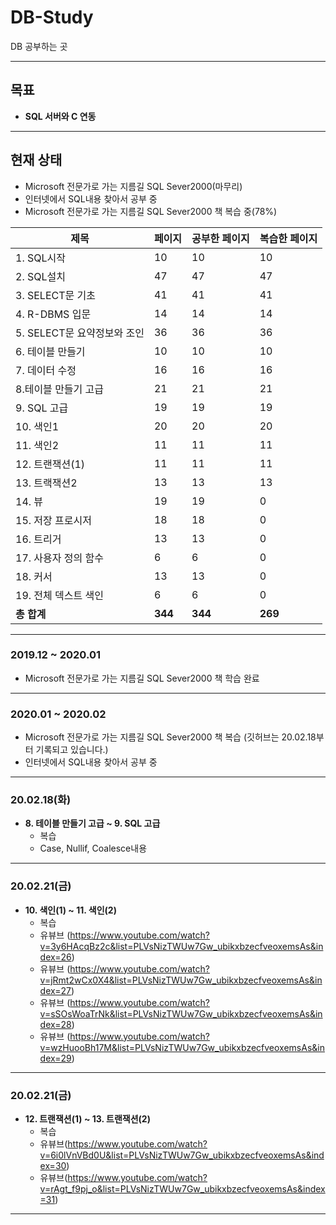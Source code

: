# DB-Study
DB 공부하는 곳

---
## 목표

* **SQL 서버와 C 연동**

---
## 현재 상태
* Microsoft 전문가로 가는 지름길 SQL Sever2000(마무리)
* 인터넷에서 SQL내용 찾아서 공부 중
* Microsoft 전문가로 가는 지름길 SQL Sever2000 책 복습 중(78%)

제목|페이지|공부한 페이지|복습한 페이지
---|---|---|---
|1. SQL시작	|10|10|10
|2. SQL설치	|47|47|47
|3. SELECT문 기초	|41|41|41
|4. R-DBMS 입문	|14|14|14
|5. SELECT문 요약정보와 조인	|36|36|36
|6. 테이블 만들기	|10|10|10
|7. 데이터 수정	|16|16|16
|8.테이블 만들기 고급	|21|21|21
|9. SQL 고급	|19|19|19
|10. 색인1	|20|20|20
|11. 색인2	|11|11|11
|12. 트랜잭션(1)	|11|11|11
|13. 트랙잭션2	|13|13|13
|14. 뷰	|19|19|0
|15. 저장 프로시저	|18|18|0
|16. 트리거	|13|13|0
|17. 사용자 정의 함수	|6|6|0
|18. 커서	|13|13|0
|19. 전체 덱스트 색인	|6|6|0
|**총 합계**|**344**|**344**|**269**


---

### 2019.12 ~ 2020.01

* Microsoft 전문가로 가는 지름길 SQL Sever2000 책 학습 완료
---
### 2020.01 ~ 2020.02

* Microsoft 전문가로 가는 지름길 SQL Sever2000 책 복습 (깃허브는 20.02.18부터 기록되고 있습니다.)
* 인터넷에서 SQL내용 찾아서 공부 중
---

### 20.02.18(화)

* **8. 테이블 만들기 고급 ~ 9. SQL 고급**
  * 복습
  * Case, Nullif, Coalesce내용
---

### 20.02.21(금)

* **10. 색인(1) ~ 11. 색인(2)**
  * 복습  
  * 유뷰브 (https://www.youtube.com/watch?v=3y6HAcqBz2c&list=PLVsNizTWUw7Gw_ubikxbzecfveoxemsAs&index=26)
  * 유뷰브 (https://www.youtube.com/watch?v=jRmt2wCx0X4&list=PLVsNizTWUw7Gw_ubikxbzecfveoxemsAs&index=27)
  * 유뷰브 (https://www.youtube.com/watch?v=sSOsWoaTrNk&list=PLVsNizTWUw7Gw_ubikxbzecfveoxemsAs&index=28)
  * 유뷰브 (https://www.youtube.com/watch?v=wzHuooBh17M&list=PLVsNizTWUw7Gw_ubikxbzecfveoxemsAs&index=29)
---

### 20.02.21(금)

* **12. 트랜잭션(1) ~ 13. 트랜잭션(2)**
  * 복습  
  * 유뷰브(https://www.youtube.com/watch?v=6i0lVnVBd0U&list=PLVsNizTWUw7Gw_ubikxbzecfveoxemsAs&index=30)
  * 유뷰브(https://www.youtube.com/watch?v=rAgt_f9pj_o&list=PLVsNizTWUw7Gw_ubikxbzecfveoxemsAs&index=31)
---

